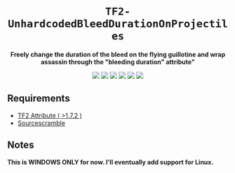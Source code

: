 <div align="center">
  <h1><code>TF2-UnhardcodedBleedDurationOnProjectiles</code></h1>
  <p>
    <strong>Freely change the duration of the bleed on the flying guillotine and wrap assassin through the "bleeding duration" attribute"</strong>
  </p>
  <p style="margin-bottom: 0.5ex;">
    <img
        src="https://img.shields.io/github/downloads/Zabaniya001/TF2-UnhardcodedBleedDurationOnProjectiles/total"
    />
    <img
        src="https://img.shields.io/github/last-commit/Zabaniya001/TF2-UnhardcodedBleedDurationOnProjectiles"
    />
    <img
        src="https://img.shields.io/github/issues/Zabaniya001/TF2-UnhardcodedBleedDurationOnProjectiles"
    />
    <img
        src="https://img.shields.io/github/issues-closed/Zabaniya001/TF2-UnhardcodedBleedDurationOnProjectiles"
    />
    <img
        src="https://img.shields.io/github/repo-size/Zabaniya001/TF2-UnhardcodedBleedDurationOnProjectiles"
    />
    <img
        src="https://img.shields.io/github/workflow/status/Zabaniya001/TF2-UnhardcodedBleedDurationOnProjectiles/Compile%20and%20release"
    />
  </p>
</div>


## Requirements
- [TF2 Attribute ( >1.7.2 )](https://github.com/FlaminSarge/tf2attributes)
- [Sourcescramble](https://github.com/nosoop/SMExt-SourceScramble)


## Notes
**This is WINDOWS ONLY for now. I'll eventually add support for Linux.**